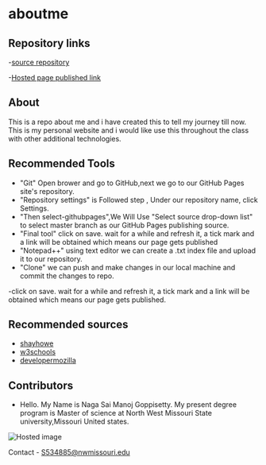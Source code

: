 # aboutme
## Repository links

-[source repository](https://github.com/Manoj1028/aboutme)

-[Hosted page published link](https://manoj1028.github.io/aboutme/)
## About 
This is a repo  about me and i have created this to tell my journey till now. This is my personal website and i would like use this throughout the class with other additional technologies.
## Recommended Tools

- "Git" Open brower and go to  GitHub,next we go to our GitHub Pages site's repository.
- "Repository settings" is Followed step , Under our repository name, click  Settings.
- "Then select-githubpages",We Will Use "Select source drop-down list" to select master branch as our GitHub Pages publishing source.
- "Final tool" click on save. wait for a while and refresh it, a tick mark and a link will be obtained which means our page gets published
- "Notepad++" using text editor we can create a .txt index file and upload it to our repository.
- "Clone" we can push and make changes in our local machine and commit the changes to repo.

-click on save. wait for a while and refresh it, a tick mark and a link will be obtained which means our page gets published.
## Recommended sources
- [shayhowe](https://learn.shayhowe.com/html-css/getting-to-know-html/)
- [w3schools](https://www.w3schools.com/html/)
- [developermozilla](https://developer.mozilla.org/en-US/docs/Learn/HTML/Introduction_to_HTML/Creating_hyperlinks)

## Contributors

- Hello. My Name is Naga Sai Manoj Goppisetty. My present degree program is Master of science at North West Missouri State university,Missouri United states.

 ![Hosted image](https://www.kttn.com/wp-content/uploads/2017/04/Northwest-Missouri-State-University.jpg")

Contact - S534885@nwmissouri.edu
